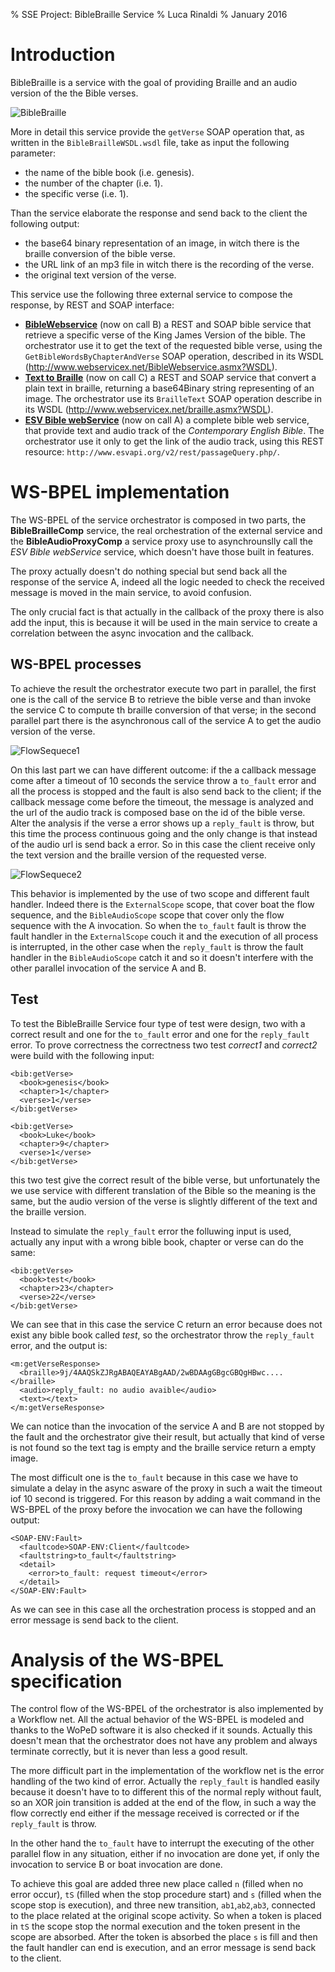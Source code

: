 % SSE Project: BibleBraille Service
% Luca Rinaldi
% January 2016

# Introduction
BibleBraille is a service with the goal	of providing Braille and	an	audio version	of the the Bible verses.

![BibleBraille](./img/schema.png "Abstract schema of the BibleBraille Service")

More	in	detail	this	service	provide the	`getVerse`	SOAP	operation	that, as	written in the `BibleBrailleWSDL.wsdl`	file, take as input the following parameter:

- the	name	of	the	bible	book	(i.e.	genesis).
- the	number	of	the chapter	(i.e.	1).
- the	specific	verse	(i.e.	1).

Than	the	service	elaborate	the	response	and	send	back	to the client the following output:

- the	base64	binary	representation	of	an image, in witch there is the braille conversion of the bible verse.
- the	URL link	of	an mp3	file in witch there is the recording of	the	verse.
- the	original	text	version of	the	verse.

This service use the  following three external service to compose the response, by REST and SOAP interface:

- [**BibleWebservice**](http://www.webservicex.net/New/Home/ServiceDetail/6) (now on call B) a REST and SOAP bible service that retrieve a specific verse of the King James Version of the bible. The orchestrator use it to get the text of the requested bible verse, using the `GetBibleWordsByChapterAndVerse` SOAP operation, described in its WSDL (http://www.webservicex.net/BibleWebservice.asmx?WSDL).
- [**Text to Braille**](http://www.webservicex.net/New/Home/ServiceDetail/58) (now on call C) a REST and SOAP service that convert a plain text in braille, returning a base64Binary string representing of an image. The orchestrator use its `BrailleText` SOAP operation describe in its WSDL (http://www.webservicex.net/braille.asmx?WSDL).
- [**ESV Bible webService**](http://www.esvapi.org/) (now on call A) a complete bible web service, that provide text and audio track of the *Contemporary English Bible*. The orchestrator use it only to get the link of the audio track, using this REST resource: `http://www.esvapi.org/v2/rest/passageQuery.php/`.


# WS-BPEL	implementation
The WS-BPEL of the service orchestrator is composed in two parts, the **BibleBrailleComp** service, the real orchestration of the external service and the **BibleAudioProxyComp** a service proxy use to asynchrounslly call the *ESV Bible webService* service, which doesn't have those built in features.

The proxy actually doesn't do nothing special but send back all the response of the service A, indeed all the logic needed to check the received message is moved in the main service, to avoid confusion.

The only crucial fact is that actually in the callback of the proxy there is also add the input, this is because it will be used in the main service to create a correlation between the async invocation and the callback.

## WS-BPEL	processes
To achieve the result the orchestrator execute two part in parallel, the first one is the call of the service B to retrieve the bible verse and than invoke the service C to compute th braille conversion of that verse; in the second parallel part there is the asynchronous call of the service A to get the audio version of the verse.

![FlowSequece1](./img/flowSequence1.png "WS-BPEL of the first branch of the flow sequence")

On this last part we can have different outcome: if the a callback message come after a timeout of 10 seconds the service throw a `to_fault` error and all the process is stopped and the fault is also send back to the client; if the callback message come before the timeout, the message is analyzed and the url of the audio track is composed base on the id of the bible verse. Alter the analysis if the verse a error shows up a `reply_fault` is throw, but this time the process continuous going and the only change is that instead of the audio url is send back a error. So in this case the client receive only the text version and the braille version of the requested verse.

![FlowSequece2](./img/flowSequence2.png "WS-BPEL of the second branch of the flow sequence")

This behavior is implemented by the use of two scope and different fault handler. Indeed there is the `ExternalScope` scope, that cover boat the flow sequence, and the `BibleAudioScope` scope that cover only the flow sequence with the A invocation.
So when the `to_fault` fault is throw the fault handler in the `ExternalScope` couch it and the execution of all process is interrupted, in the other case when the `reply_fault` is throw the fault handler in the `BibleAudioScope` catch it and so it doesn't interfere with the other parallel invocation of the service A and B.

## Test
To test the BibleBraille Service four type of test were design, two with a correct result and one for the `to_fault` error and one for the `reply_fault` error.
To prove correctness the correctness two test *correct1* and *correct2* were build with the following input:
```
<bib:getVerse>
  <book>genesis</book>
  <chapter>1</chapter>
  <verse>1</verse>
</bib:getVerse>
```
```
<bib:getVerse>
  <book>Luke</book>
  <chapter>9</chapter>
  <verse>1</verse>
</bib:getVerse>
```
this two test give the correct result of the bible verse, but unfortunately the we use service with different translation of the Bible so the meaning is the same, but the audio version of the verse is slightly different of the text and the braille version.

Instead to simulate the `reply_fault` error the folluwing input is used, actually any input with a wrong bible book, chapter or verse can do the same:
```
<bib:getVerse>
  <book>test</book>
  <chapter>23</chapter>
  <verse>22</verse>
</bib:getVerse>
```
We can see that in this case the service C return an error because does not exist any bible book called *test*, so the orchestrator throw the `reply_fault` error, and the output is:
```
<m:getVerseResponse>
  <braille>9j/4AAQSkZJRgABAQEAYABgAAD/2wBDAAgGBgcGBQgHBwc....</braille>
  <audio>reply_fault: no audio avaible</audio>
  <text></text>
</m:getVerseResponse>
```
We can notice than the invocation of the service A and B are not stopped by the fault and the orchestrator give their result, but actually that kind of verse is not found so the text tag is empty and the braille service return a empty image.

The most difficult one is the `to_fault` because in this case we have to simulate a delay in the async asware of the proxy in such a wait the timeout iof 10 second is triggered. For this reason by adding a wait command in the WS-BPEL of the proxy before the invocation we can have the following output:
```
<SOAP-ENV:Fault>
  <faultcode>SOAP-ENV:Client</faultcode>
  <faultstring>to_fault</faultstring>
  <detail>
    <error>to_fault: request timeout</error>
  </detail>
</SOAP-ENV:Fault>
```
As we can see in this case all the orchestration process is stopped and an error message is send back to the client.


# Analysis	of the	WS-BPEL	specification
The control flow of the WS-BPEL of the orchestrator is also implemented by a Workflow net. All the actual behavior of the WS-BPEL is modeled and thanks to the WoPeD software it is also checked if it sounds. Actually this doesn't mean that the orchestrator does not have any problem and always terminate correctly, but it is never than less a good result.

The more difficult part in the implementation of the workflow net is the error handling of the two kind of error. Actually the `reply_fault` is handled easily because it doesn't have to to different this of the normal reply without fault, so an XOR join transition is added at the end of the flow, in such a way the flow correctly end either if the message received is corrected or if the `reply_fault` is throw.

In the other hand the `to_fault` have to interrupt the executing of the other parallel flow in any situation, either if no invocation are done yet, if only the invocation to service B or boat invocation are done.

To achieve this goal are added three new place called `n` (filled when no error occur), `tS` (filled when the stop procedure start) and `s` (filled when the scope stop is execution), and three new transition, `ab1`,`ab2`,`ab3`, connected to the place related at the original scope activity. So when a token is placed in `tS` the scope stop the normal execution and the token present in the scope are absorbed. After the token is absorbed the place `s` is fill and then the fault handler can end is execution, and an error message is send back to the client.
